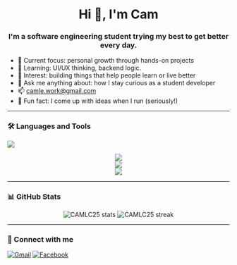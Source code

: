 <h1 align="center">Hi 👋, I'm Cam</h1>
<h3 align="center">I'm a software engineering student trying my best to get better every day.</h3>

- 🚧 Current focus: personal growth through hands-on projects
- 🌱 Learning: UI/UX thinking, backend logic.
- 🧠 Interest: building things that help people learn or live better
- 💬 Ask me anything about: how I stay curious as a student developer
- 📫 camle.work@gmail.com
- 🏃 Fun fact: I come up with ideas when I run (seriously!)

---

### 🛠️ Languages and Tools
<p>
  <img src="https://skillicons.dev/icons?i=java,cpp,php,kotlin,androidstudio,laravel,spring,html,css,js,mysql,git,vscode" />
</p>
<p align="center">
  <img src="https://skillicons.dev/icons?i=java,kotlin,cpp,python,html,css,js" />
  <br />
  <img src="https://skillicons.dev/icons?i=androidstudio,eclipse,idea,vscode,figma,postman,git,github,docker,linux" />
  <br />
  <img src="https://skillicons.dev/icons?i=laravel,spring,nodejs,react,express,firebase,mysql" />
</p>


---

### 📊 GitHub Stats
<p align="center">
  <img src="https://github-readme-stats.vercel.app/api?username=CAMLC25&show_icons=true&theme=radical" alt="CAMLC25 stats" />
  <img src="https://github-readme-streak-stats.herokuapp.com/?user=CAMLC25&theme=radical" alt="CAMLC25 streak" />
</p>

---

### 🔗 Connect with me
[![Gmail](https://img.shields.io/badge/Gmail-c14438?style=for-the-badge&logo=gmail&logoColor=white)](mailto:camvku@gmail.com)
[![Facebook](https://img.shields.io/badge/Facebook-1877F2?style=for-the-badge&logo=facebook&logoColor=white)](https://facebook.com/your_fb)
